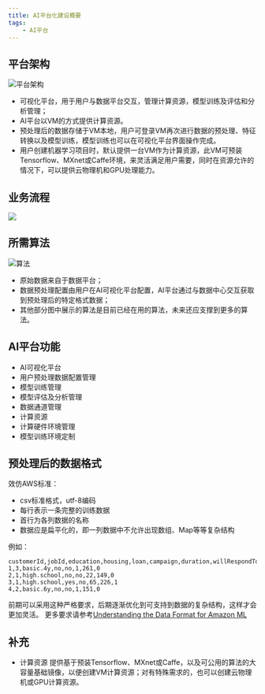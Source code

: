 ```yaml
---
title: AI平台化建设概要
tags:
    - AI平台
---
```


## 平台架构
![平台架构](/img/ai/ai_frame.png)

<!--more-->

- 可视化平台，用于用户与数据平台交互，管理计算资源，模型训练及评估和分析管理；
- AI平台以VM的方式提供计算资源。
- 预处理后的数据存储于VM本地，用户可登录VM再次进行数据的预处理、特征转换以及模型训练，模型训练也可以在可视化平台界面操作完成。
- 用户创建机器学习项目时，默认提供一台VM作为计算资源，此VM可预装Tensorflow、MXnet或Caffe环境，来灵活满足用户需要，同时在资源允许的情况下，可以提供云物理机和GPU处理能力。

## 业务流程
![](/img/ai/ai_data_process.png)

## 所需算法
![算法](/img/ai/ai_algorithm.png)
- 原始数据来自于数据平台；
- 数据预处理配置由用户在AI可视化平台配置，AI平台通过与数据中心交互获取到预处理后的特定格式数据；
- 其他部分图中展示的算法是目前已经在用的算法，未来还应支撑到更多的算法。

## AI平台功能
- AI可视化平台
 - 用户预处理数据配置管理
 - 模型训练管理
 - 模型评估及分析管理
- 数据通道管理
- 计算资源
 - 计算硬件环境管理
 - 模型训练环境定制

## 预处理后的数据格式
效仿AWS标准：
- csv标准格式，utf-8编码
- 每行表示一条完整的训练数据
- 首行为各列数据的名称
- 数据应是扁平化的，即一列数据中不允许出现数组、Map等等复杂结构

例如：
``` text
customerId,jobId,education,housing,loan,campaign,duration,willRespondToCampaign
1,3,basic.4y,no,no,1,261,0
2,1,high.school,no,no,22,149,0
3,1,high.school,yes,no,65,226,1
4,2,basic.6y,no,no,1,151,0
```
前期可以采用这种严格要求，后期逐渐优化到可支持到数据的复杂结构，这样才会更加灵活。
更多要求请参考[Understanding the Data Format for Amazon ML](http://docs.aws.amazon.com/zh_cn/machine-learning/latest/dg/understanding-the-data-format-for-amazon-ml.html "Understanding the Data Format for Amazon ML")

## 补充
- 计算资源
提供基于预装Tensorflow、MXnet或Caffe，以及可公用的算法的大容量基础镜像，以便创建VM计算资源；对有特殊需求的，也可以创建云物理机或GPU计算资源。


